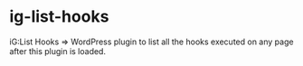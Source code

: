ig-list-hooks
=============

iG:List Hooks => WordPress plugin to list all the hooks executed on any page after this plugin is loaded.
